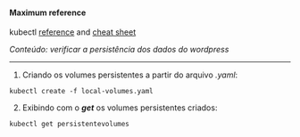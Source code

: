 #### Maximum reference
kubectl [reference](https://kubernetes.io/docs/reference/generated/kubectl/kubectl-commands) and [cheat sheet](https://kubernetes.io/docs/reference/kubectl/cheatsheet/)

*Conteúdo: verificar a persistência dos dados do wordpress*

---

1. Criando os volumes persistentes a partir do arquivo *.yaml*:
```shell
kubectl create -f local-volumes.yaml
```

2. Exibindo com o ***get*** os volumes persistentes criados:
```shell
kubectl get persistentevolumes
```
